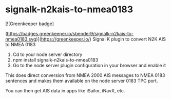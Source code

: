 # signalk-n2kais-to-nmea0183

[![Greenkeeper badge]

(https://badges.greenkeeper.io/sbender9/signalk-n2kais-to-nmea0183.svg)](https://greenkeeper.io/)
Signal K plugin to convert N2K AIS to NMEA 0183

1. Cd to your node server directory
2. npm install signalk-n2kais-to-nmea0183
3. Go to the node server plugin configuration in your browser and enable it

This does direct conversion from NMEA 2000 AIS messages to NMEA 0183 sentences and makes them available on the node server 0183 TPC port.

You can then get AIS data in apps like iSailor, iNavX, etc.

